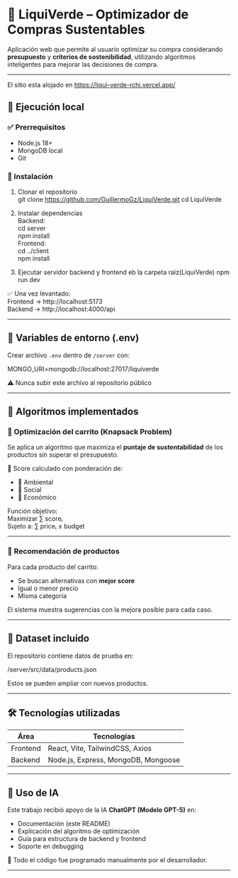 # 🛒 LiquiVerde – Optimizador de Compras Sustentables

Aplicación web que permite al usuario optimizar su compra considerando **presupuesto** y **criterios de sostenibilidad**, utilizando algoritmos inteligentes para mejorar las decisiones de compra.

---

El sitio esta alojado en
https://liqui-verde-rchi.vercel.app/

## 🚀 Ejecución local

### ✅ Prerrequisitos
- Node.js 18+
- MongoDB local
- Git

### 📌 Instalación

1. Clonar el repositorio  
   git clone https://github.com/GuillermoGz/LiquiVerde.git
   cd LiquiVerde

2. Instalar dependencias  
   Backend:  
   cd server  
   npm install  
   Frontend:  
   cd ../client  
   npm install

3. Ejecutar servidor backend y frontend eb la carpeta raiz(LiquiVerde)
   npm run dev

✅ Una vez levantado:  
Frontend → http://localhost:5173  
Backend → http://localhost:4000/api

---
## 🔑 Variables de entorno (.env)

Crear archivo `.env` dentro de `/server` con:

MONGO_URI=mongodb://localhost:27017/liquiverde

⚠️ Nunca subir este archivo al repositorio público

---

## 🧠 Algoritmos implementados

### 🔹 Optimización del carrito (Knapsack Problem)

Se aplica un algoritmo que maximiza el **puntaje de sustentabilidad** de los productos sin superar el presupuesto.

📌 Score calculado con ponderación de:  
- 🌱 Ambiental  
- 🤝 Social  
- 💚 Económico  

Función objetivo:  
Maximizar ∑ scoreᵢ  
Sujeto a: ∑ priceᵢ ≤ budget

---

### 🔹 Recomendación de productos

Para cada producto del carrito:
- Se buscan alternativas con **mejor score**
- Igual o menor precio
- Misma categoría

El sistema muestra sugerencias con la mejora posible para cada caso.

---

## 📂 Dataset incluido

El repositorio contiene datos de prueba en:

/server/src/data/products.json

Estos se pueden ampliar con nuevos productos.

---

## 🛠️ Tecnologías utilizadas

| Área | Tecnologías |
|------|-------------|
| Frontend | React, Vite, TailwindCSS, Axios |
| Backend | Node.js, Express, MongoDB, Mongoose |

---

## 🤖 Uso de IA

Este trabajo recibió apoyo de la IA **ChatGPT (Modelo GPT-5)** en:

- Documentación (este README)
- Explicación del algoritmo de optimización
- Guía para estructura de backend y frontend
- Soporte en debugging

📝 Todo el código fue programado manualmente por el desarrollador.

---

